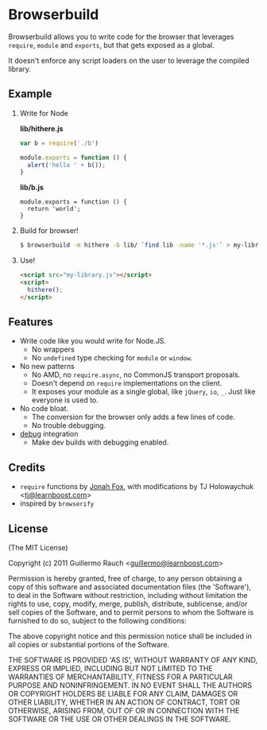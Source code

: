 
# Browserbuild

Browserbuild allows you to write code for the browser that leverages
`require`, `module` and `exports`, but that gets exposed as a global.

It doesn't enforce any script loaders on the user to leverage the 
compiled library.

## Example

1. Write for Node

    **lib/hithere.js**

    ```js
    var b = require('./b')

    module.exports = function () {
      alert('hello ' + b());
    }
    ```

    **lib/b.js**

    ```
    module.exports = function () {
      return 'world';
    }
    ```

2. Build for browser!

    ```bash
    $ browserbuild -m hithere -b lib/ `find lib -name '*.js'` > my-library.js
    ```

3. Use!

    ```html
    <script src="my-library.js"></script>
    <script>
      hithere();
    </script>
    ```

## Features

- Write code like you would write for Node.JS. 
  - No wrappers
  - No `undefined` type checking for `module` or `window`.
- No new patterns
  - No AMD, no `require.async`, no CommonJS transport proposals.
  - Doesn't depend on `require` implementations on the client.
  - It exposes your module as a single global, like `jQuery`, `io`, `_`. Just
    like everyone is used to.
- No code bloat.
  - The conversion for the browser only adds a few lines of code.
  - No trouble debugging.
- [debug](http://github.com/visionmedia/debug) integration
  - Make dev builds with debugging enabled.

## Credits

- `require` functions by [Jonah Fox](https://github.com/weepy), with
  modifications by TJ Holowaychuk &lt;tj@learnboost.com&gt;
- inspired by `browserify`

## License 

(The MIT License)

Copyright (c) 2011 Guillermo Rauch &lt;guillermo@learnboost.com&gt;

Permission is hereby granted, free of charge, to any person obtaining
a copy of this software and associated documentation files (the
'Software'), to deal in the Software without restriction, including
without limitation the rights to use, copy, modify, merge, publish,
distribute, sublicense, and/or sell copies of the Software, and to
permit persons to whom the Software is furnished to do so, subject to
the following conditions:

The above copyright notice and this permission notice shall be
included in all copies or substantial portions of the Software.

THE SOFTWARE IS PROVIDED 'AS IS', WITHOUT WARRANTY OF ANY KIND,
EXPRESS OR IMPLIED, INCLUDING BUT NOT LIMITED TO THE WARRANTIES OF
MERCHANTABILITY, FITNESS FOR A PARTICULAR PURPOSE AND NONINFRINGEMENT.
IN NO EVENT SHALL THE AUTHORS OR COPYRIGHT HOLDERS BE LIABLE FOR ANY
CLAIM, DAMAGES OR OTHER LIABILITY, WHETHER IN AN ACTION OF CONTRACT,
TORT OR OTHERWISE, ARISING FROM, OUT OF OR IN CONNECTION WITH THE
SOFTWARE OR THE USE OR OTHER DEALINGS IN THE SOFTWARE.
